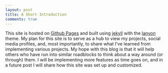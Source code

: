 ```yaml
---
layout: post
title: A Short Introduction
comments: true
---
```


This site is hosted on [Github Pages](http://pages.github.com) and built using [jekyll](http://jekyllrb.com) with the [lanyon](http://github.com/poole/lanyon) theme. My plan for this site is to serve as a hub to view my projects, social media profiles, and, most importantly, to share what I've learned from implementing various projects. My hope with this blog is that it will help others who have run into similar roadblocks to think about a way around (or through) them. I will be implementing more features as time goes on, and in a future post I will share how this site was set up and customized. 